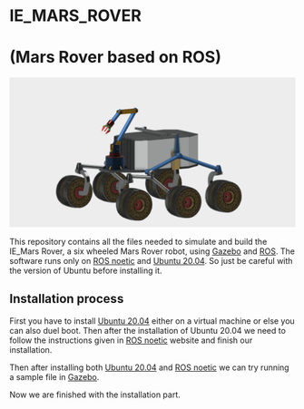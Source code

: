 # IE_MARS_ROVER
# (Mars Rover based on ROS)

![orykrover assembly](https://github.com/govoyager/IE_MARS_ROVER/blob/main/mars%20rover%201.png)

This repository contains all the files needed to simulate and build the IE_Mars Rover, a six wheeled Mars Rover robot, using [Gazebo](http://gazebosim.org/)  and [ROS](https://www.ros.org/).
The software runs only on [ROS noetic](http://wiki.ros.org/noetic) and [Ubuntu 20.04](http://www.releases.ubuntu.com/20.04/). So just be careful with the version of Ubuntu before installing it.

## Installation process

First you have to install [Ubuntu 20.04](http://www.releases.ubuntu.com/20.04/) either on a virtual machine or else you can also duel boot. Then after the installation of Ubuntu 20.04 we need to follow the instructions given in [ROS noetic](http://wiki.ros.org/noetic) website and finish our installation.

Then after installing both [Ubuntu 20.04](http://www.releases.ubuntu.com/20.04/) and [ROS noetic](http://wiki.ros.org/noetic) we can try running a sample file in [Gazebo](http://gazebosim.org/). 

Now we are finished with the installation part.
